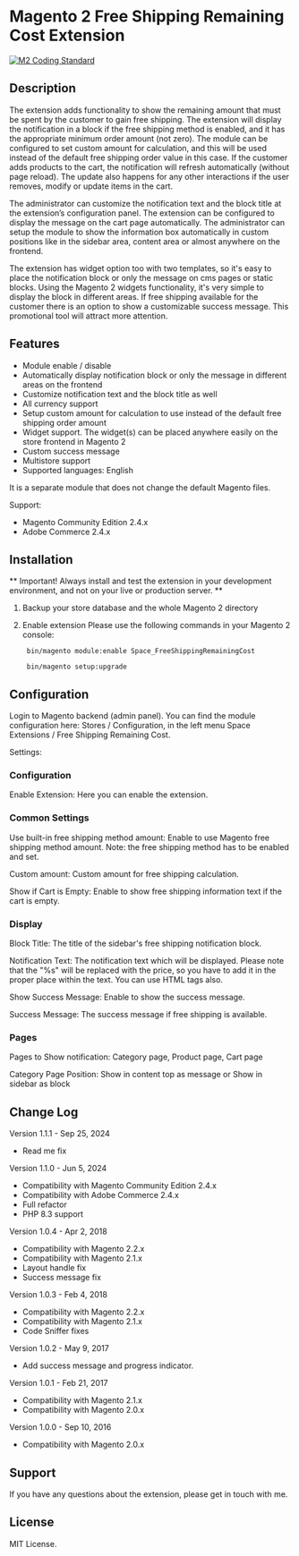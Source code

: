 # **Magento 2 Free Shipping Remaining Cost Extension** #

[![M2 Coding Standard](https://github.com/AttilaSagiDev/free-shipping-remaining-cost/actions/workflows/codesniffer-actions.yml/badge.svg?branch=develop)](https://github.com/AttilaSagiDev/free-shipping-remaining-cost/actions/workflows/codesniffer-actions.yml)

## Description ##

The extension adds functionality to show the remaining amount that must be spent by the customer to gain free shipping. The extension will display the notification in a block if the free shipping method is enabled, and it has the appropriate minimum order amount (not zero). The module can be configured to set custom amount for calculation, and this will be used instead of the default free shipping order value in this case. If the customer adds products to the cart, the notification will refresh automatically (without page reload). The update also happens for any other interactions if the user removes, modify or update items in the cart.

The administrator can customize the notification text and the block title at the extension’s configuration panel. The extension can be configured to display the message on the cart page automatically. The administrator can setup the module to show the information box automatically in custom positions like in the sidebar area, content area or almost anywhere on the frontend.

The extension has widget option too with two templates, so it's easy to place the notification block or only the message on cms pages or static blocks. Using the Magento 2 widgets functionality, it's very simple to display the block in different areas. If free shipping available for the customer there is an option to show a customizable success message. This promotional tool will attract more attention.

## Features ##

- Module enable / disable
- Automatically display notification block or only the message in different areas on the frontend
- Customize notification text and the block title as well
- All currency support
- Setup custom amount for calculation to use instead of the default free shipping order amount
- Widget support. The widget(s) can be placed anywhere easily on the store frontend in Magento 2
- Custom success message
- Multistore support
- Supported languages: English

It is a separate module that does not change the default Magento files.

Support:
- Magento Community Edition 2.4.x
- Adobe Commerce 2.4.x

## Installation ##

** Important! Always install and test the extension in your development environment, and not on your live or production server. **

1. Backup your store database and the whole Magento 2 directory

2. Enable extension Please use the following commands in your Magento 2 console:

   ```
    bin/magento module:enable Space_FreeShippingRemainingCost

    bin/magento setup:upgrade
    ```

## Configuration ##

Login to Magento backend (admin panel). You can find the module configuration here: Stores / Configuration, in the left menu Space Extensions / Free Shipping Remaining Cost.

Settings:

### Configuration ###

Enable Extension: Here you can enable the extension.

### Common Settings ###

Use built-in free shipping method amount: Enable to use Magento free shipping method amount. Note: the free shipping method has to be enabled and set.

Custom amount: Custom amount for free shipping calculation.

Show if Cart is Empty: Enable to show free shipping information text if the cart is empty.

### Display ###

Block Title: The title of the sidebar's free shipping notification block.

Notification Text: The notification text which will be displayed. Please note that the "%s" will be replaced with the price, so you have to add it in the proper place within the text. You can use HTML tags also.

Show Success Message: Enable to show the success message.

Success Message: The success message if free shipping is available.

### Pages ###

Pages to Show notification: Category page, Product page, Cart page

Category Page Position: Show in content top as message or Show in sidebar as block

## Change Log ##

Version 1.1.1 - Sep 25, 2024
- Read me fix

Version 1.1.0 - Jun 5, 2024
- Compatibility with Magento Community Edition 2.4.x
- Compatibility with Adobe Commerce 2.4.x
- Full refactor
- PHP 8.3 support

Version 1.0.4 - Apr 2, 2018
- Compatibility with Magento 2.2.x
- Compatibility with Magento 2.1.x
- Layout handle fix
- Success message fix

Version 1.0.3 - Feb 4, 2018
- Compatibility with Magento 2.2.x
- Compatibility with Magento 2.1.x
- Code Sniffer fixes

Version 1.0.2 - May 9, 2017
- Add success message and progress indicator.

Version 1.0.1 - Feb 21, 2017
- Compatibility with Magento 2.1.x
- Compatibility with Magento 2.0.x

Version 1.0.0 - Sep 10, 2016
- Compatibility with Magento 2.0.x

## Support ##

If you have any questions about the extension, please get in touch with me.

## License ##

MIT License.
